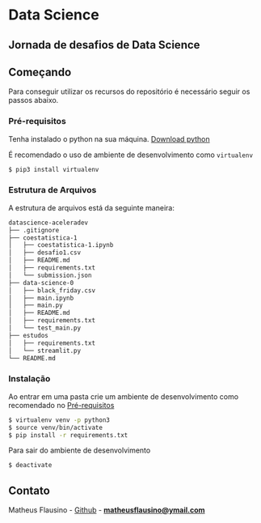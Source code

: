 # Data Science
## Jornada de desafios de Data Science

<!-- GETTING STARTED -->
## Começando

Para conseguir utilizar os recursos do repositório é necessário seguir os passos abaixo.

### Pré-requisitos

Tenha instalado o python na sua máquina. [Download python](https://www.python.org/downloads/)

É recomendado o uso de ambiente de desenvolvimento como ```virtualenv```

```bash
$ pip3 install virtualenv
```

### Estrutura de Arquivos

A estrutura de arquivos está da seguinte maneira:

```bash
datascience-aceleradev
├── .gitignore
├── coestatistica-1
│   ├── coestatistica-1.ipynb
│   ├── desafio1.csv
│   ├── README.md
│   ├── requirements.txt
│   └── submission.json
├── data-science-0
│   ├── black_friday.csv
│   ├── main.ipynb
│   ├── main.py
│   ├── README.md
│   ├── requirements.txt
│   └── test_main.py
├── estudos
│   ├── requirements.txt
│   └── streamlit.py
└── README.md
```

### Instalação

Ao entrar em uma pasta crie um ambiente de desenvolvimento como recomendado no [Pré-requisitos](#Pré-requisitos)

```bash
$ virtualenv venv -p python3
$ source venv/bin/activate
$ pip install -r requirements.txt
```

Para sair do ambiente de desenvolvimento

```bash
$ deactivate
```

<!-- CONTACT -->

## Contato

Matheus Flausino - [Github](https://github.com/MatheusFlausino) - **matheusflausino@ymail.com**